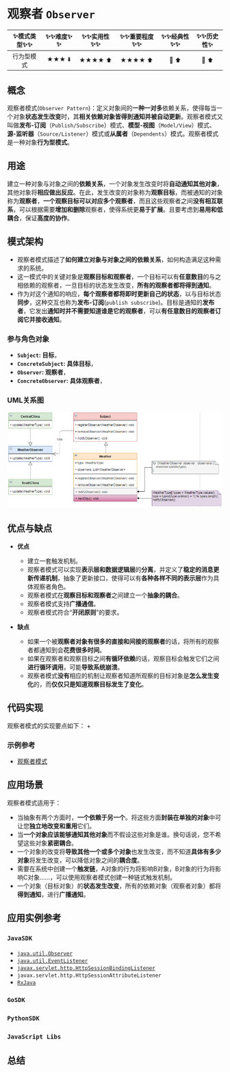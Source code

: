# 观察者 `Observer`

| :sparkles:模式类型:sparkles::sparkles:|:sparkles::sparkles:难度:sparkles:  :sparkles: | :sparkles::sparkles:实用性:sparkles::sparkles: | :sparkles::sparkles:重要程度:sparkles::sparkles: |  :sparkles::sparkles:经典性:sparkles::sparkles: | :sparkles::sparkles:历史性:sparkles: |
| :----------------------------------------: | :-----------------------------------------------: | :-------------------------------------------------: | :----------------------------------------------------: | :--------------------------------------------------: | :--------------------------------------: |
|                  行为型模式                          |                ★★★ :arrow_down:                 |                  ★★★★ :arrow_up:                   |                    ★★★★ :arrow_up:                    |              :green_heart:  :arrow_up:               |        :green_heart:  :arrow_up:         |

## 概念
观察者模式(`Observer Pattern`)：定义对象间的**一种一对多**依赖关系，使得每当一个对象**状态发生改变**时，其**相关依赖对象皆得到通知并被自动更新**。观察者模式又叫做**发布-订阅**（`Publish/Subscribe`）模式、**模型-视图**（`Model/View`）模式、**源-监听器**（`Source/Listener`）模式或**从属者**（`Dependents`）模式。观察者模式是一种对象**行为型模式**。

## 用途
建立一种对象与对象之间的**依赖关系**，一个对象发生改变时将**自动通知其他对象**，其他对象将**相应做出反应**。在此，发生改变的对象称为**观察目标**，而被通知的对象称为**观察者**，**一个观察目标可以对应多个观察者**，而且这些观察者之间**没有相互联系**，可以根据需要**增加和删除**观察者，使得系统更**易于扩展**。且要考虑到**易用和低耦合**，保证**高度的协作**。

## 模式架构
+ 观察者模式描述了**如何建立对象与对象之间的依赖关系**，如何构造满足这种需求的系统。
+ 这一模式中的关键对象是**观察目标和观察者**，一个目标可以有**任意数目**的与之相依赖的观察者，一旦目标的状态发生改变，**所有的观察者都将得到通知**。
+ 作为对这个通知的响应，**每个观察者都将即时更新自己的状态**，以与目标状态**同步**，这种交互也称为**发布-订阅**(`publish subscribe`)。目标是通知的**发布者**，它发出**通知时并不需要知道谁是它的观察者**，可以**有任意数目的观察者订阅它并接收通知**。


### 参与角色对象
+ **`Subject`: 目标**，
+ **`ConcreteSubject`: 具体目标**，
+ **`Observer`: 观察者**，
+ **`ConcreteObserver`: 具体观察者**，


### UML关系图

![1544367649647](../../../.images/1544367649647.png)

## 优点与缺点
+ **优点**
	- 建立一套触发机制。
	- 观察者模式可以实现**表示层和数据逻辑层**的**分离**，并定义了**稳定的消息更新传递机制**，抽象了更新接口，使得可以有**各种各样不同的表示层**作为具体观察者角色。
	- 观察者模式在**观察目标和观察者**之间建立一个**抽象的耦合**。
	- 观察者模式支持**广播通信**。
	- 观察者模式符合“**开闭原则**”的要求。
	
+ **缺点**
	- 如果一个被**观察者对象有很多的直接和间接的观察者**的话，将所有的观察者都通知到会**花费很多时间**。 
	- 如果在观察者和观察目标之间**有循环依赖**的话，观察目标会触发它们之间**进行循环调用**，可能**导致系统崩溃**。 
	- 观察者模式**没有**相应的机制让观察者知道所观察的目标对象是**怎么发生变化**的，而**仅仅只是知道观察目标发生了变化**。

## 代码实现
观察者模式的实现要点如下：
+

### 示例参考
+ [观察者模式](./java/io/github/hooj0/observer)

## 应用场景
观察者模式适用于：
+ 当抽象有两个方面时，**一个依赖于另一个**。将这些方面**封装在单独的对象**中可让您**独立地改变和重用**它们。
+ 当**一个对象应该能够通知其他对象**而不假设这些对象是谁。换句话说，您不希望这些对象**紧密耦合**。
+ 一个对象的改变将**导致其他一个或多个对象**也发生改变，而不知道**具体有多少对象**将发生改变，可以降低对象之间的**耦合度**。
+ 需要在系统中创建一个**触发链**，A对象的行为将影响B对象，B对象的行为将影响C对象……，可以使用观察者模式创建一种链式触发机制。
+ 一个对象（目标对象）的**状态发生改变**，所有的依赖对象（观察者对象）都将**得到通知**，进行**广播通知**。


## 应用实例参考

### `JavaSDK` 

- [`java.util.Observer`](http://docs.oracle.com/javase/8/docs/api/java/util/Observer.html)
- [`java.util.EventListener`](http://docs.oracle.com/javase/8/docs/api/java/util/EventListener.html)
- [`javax.servlet.http.HttpSessionBindingListener`](http://docs.oracle.com/javaee/7/api/javax/servlet/http/HttpSessionBindingListener.html)
- `javax.servlet.http.HttpSessionAttributeListener`
- [`RxJava`](https://github.com/ReactiveX/RxJava)

### `GoSDK`

### `PythonSDK`

### `JavaScript Libs`


## 总结